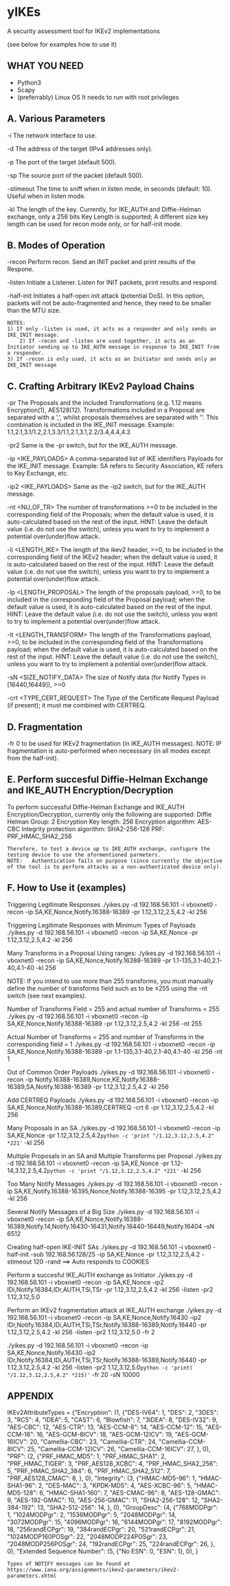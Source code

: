 # yIKEs
A security assessment tool for IKEv2 implementations

(see below for examples how to use it)

WHAT YOU NEED
-------------
- Python3
- Scapy 
- (preferrably) Linux OS
It needs to run with root privileges

A. Various Parameters
---------------------
  -i <INTERFACE> 		The network interface to use.
  
  -d <IP>			The address of the target (IPv4 addresses only).
  
  -p <port>			The port of the target (default 500).
  
  -sp <port>			The source port of the packet (default 500).
  
  -stimeout <msec> 		The time to sniff when in listen mode, in seconds (default: 10). Useful when in listen  mode.
  
  -kl <KLENGTH>		  	The length of the key. Currently, for IKE_AUTH and Diffie-Helman exchange, only a 256 bits Key Length is supported; A different size key length can be used for recon mode only, or for half-init mode. 

B. Modes of Operation
---------------------
  -recon			Perform recon. Send an INIT packet and print results of the Respone.
  
  -listen 			Initiate a Listener. Listen for INIT packets, print results and respond.
  
  -half-init			Initiates a half-open init attack (potential DoS). In	this option, packets will not be auto-fragmented and	hence, they need to be smaller than the MTU size.

	NOTES:		
	1) If only -listen is used, it acts as a responder and only sends an IKE_INIT message.
      	2) If -recon and -listen are used together, it acts as an Initiator sending up to IKE_AUTH message in response to IKE_INIT from a responder.
	3) If -recon is only used, it acts as an Initiator and sends only an IKE_INIT message

C. Crafting Arbitrary IKEv2 Payload Chains
------------------------------------------
  -pr <PROPOSALS> 		    The Proposals and the included Transformations (e.g. 1.12 means Encryption(1), AES128(12). Transformations included in a Proposal are separated with a ',', whilst proposals themselves are separated with ''. This combination is included in the IKE_INIT message. Example: 1.1,2.1,3.1/1.2,2.1,3.3/1.1,2.1,3.1,2.2/3.4,4.4,4.3
	
  -pr2 <PROPOSALS>		    Same is the -pr switch, but for the IKE_AUTH message. 
	
  -ip <IKE_PAYLOADS>		    A comma-separated list of IKE identifiers Payloads for the IKE_INIT message. Example: SA refers to Security Association, KE refers to Key Exchange, etc.
  
  -ip2 <IKE_PAYLOADS>		    Same as the -ip2 switch, but for the IKE_AUTH message.
  
  -nt <NU_OF_TR>		    The number of transformations >=0 to be included in the corresponding field of the Proposals; when the default value is used, it is auto-calculated based on the rest of the input. HINT: Leave the default value (i.e. do not use the switch), unless you want to try to implement a potential over(under)flow attack.
  
  -li <LENGTH_IKE>		      The length of the ikev2 header, >=0, to be included in the corresponding field of the IKEv2 header; when the default value is used, it is auto-calculated based on the rest of the input. HINT: Leave the default value (i.e. do not use the switch), unless you want to try to implement a potential over(under)flow attack.
  
  -lp <LENGTH_PROPOSAL>	    The length of the proposals payload, >=0, to be included in the corresponding field of the Proposal payload; when the default value is used, it is auto-calculated based on the rest of the input. HINT: Leave the default value (i.e. do not use the switch), unless you want to try to implement a potential over(under)flow attack.
  
  -lt <LENGTH_TRANSFORM>	  The length of the Transformations payload, >=0, to be included in the corresponding field of the Transformations payload; when the default value is used, it is auto-calculated based on the rest of the input. HINT: Leave the default value (i.e. do not use the switch), unless you want to try to implement a potential over(under)flow attack.
  
  -sN <SIZE_NOTIFY_DATA>	  The size of Notify data (for Notify Types in [16440,16449]), >=0
  
  -crt <TYPE_CERT_REQUEST>	The Type of the Certificate Request Payload (if present); it must me combined with CERTREQ. 

D. Fragmentation
----------------
  -fr <The number of fragments > 0 to be used for IKEv2 fragmentation (in IKE_AUTH messages).
	NOTE: IP fragmentation is auto-performed when necesssary (in all modes except from the half-init).
 
E. Perform succesful Diffie-Helman Exchange and IKE_AUTH Encryption/Decryption
------------------------------------------------------------------------------
To perform successful Diffie-Helman Exchange and IKE_AUTH Encryption/Decryption, currently only the following are supported:
	Diffie Helman Group:		      2
	Encryption Key length:		      256
	Encryption algorithm: 		      AES-CBC
	Integrity protection algorithm: SHA2-256-128
	PRF:				      PRF_HMAC_SHA2_256

	Therefore, to test a device up to IKE_AUTH exchange, configure the testing device to use the aformentioned parmeters. 
	NOTE: 	Authentication fails on purpose (since currently the objective of the tool is to perform attacks as a non-authenticated device only).

F. How to Use it (examples)
---------------------------
Triggering Legitimate Responses
./yikes.py -d 192.168.56.101 -i vboxnet0 -recon -ip SA,KE,Nonce,Notify.16388-16389 -pr 1.12,3.12,2.5,4.2 -kl 256

Triggering Legitimate Responses with Minimum Types of Payloads
./yikes.py -d 192.168.56.101 -i vboxnet0 -recon -ip SA,KE,Nonce -pr 1.12,3.12,2.5,4.2 -kl 256

Many Transforms in a Proposal
Using ranges:
./yikes.py -d 192.168.56.101 -i vboxnet0 -recon -ip SA,KE,Nonce,Notify.16388-16389 -pr 1.1-135,3.1-40,2.1-40,4.1-40 -kl 256

NOTE: If you intend to use more than 255 transforms, you must manually define the number of transforms field such as to be ≤255 using the -nt switch (see next examples).

Number of Transforms Field = 255 and actual number of Transforms < 255
./yikes.py -d 192.168.56.101 -i vboxnet0 -recon -ip SA,KE,Nonce,Notify.16388-16389 -pr 1.12,3.12,2.5,4.2 -kl 256 -nt 255

Actual Number of Transforms = 255 and number of Transforms in the corresponding field = 1
./yikes.py -d 192.168.56.101 -i vboxnet0 -recon -ip SA,KE,Nonce,Notify.16388-16389 -pr 1.1-135,3.1-40,2.1-40,4.1-40 -kl 256 -nt 1

Out of Common Order Payloads
./yikes.py -d 192.168.56.101 -i vboxnet0 -recon -ip Notify.16388-16389,Nonce,KE,Notify.16388-16389,SA,Notify.16388-16389 -pr 1.12,3.12,2.5,4.2 -kl 256

Add CERTREQ Payloads
./yikes.py -d 192.168.56.101 -i vboxnet0 -recon -ip SA,KE,Nonce,Notify.16388-16389,CERTREQ -crt 6 -pr 1.12,3.12,2.5,4.2 -kl 256

Many Proposals in an SA
./yikes.py -d 192.168.56.101 -i vboxnet0 -recon -ip SA,KE,Nonce -pr 1.12,3.12,2.5,4.2`python -c 'print "/1.12,3.12,2.5,4.2" *221'`  -kl 256

Multiple Proposals in an SA and Multiple Transforms per Proposal
./yikes.py -d 192.168.56.101 -i vboxnet0 -recon -ip SA,KE,Nonce -pr 1.12-14,3.12,2.5,4.2`python -c 'print "/1.12,3.12,2.5,4.2" *221'`  -kl 256

Too Many Notify Messages
./yikes.py -d 192.168.56.101 -i vboxnet0 -recon -ip SA,KE,Notify.16388-16395,Nonce,Notify.16388-16395 -pr 1.12,3.12,2.5,4.2 -kl 256

Several Notify Messages of a Big Size
./yikes.py -d 192.168.56.101 -i vboxnet0 -recon -ip SA,KE,Nonce,Notify.16388-16389,Notify.14,Notify.16430-16431,Notify.16440-16449,Notify.16404 -sN 6512 

Creating half-open IKE-INIT SAs
./yikes.py -d 192.168.56.101 -i vboxnet0 -half-init -sub 192.168.56.128/25 -ip SA,KE,Nonce -pr 1.12,3.12,2.5,4.2 -stimeout 120  -rand
==> Auto responds to COOKIES

Perform a succesful IKE_AUTH exchange as Initiator
./yikes.py -d 192.168.56.101 -i vboxnet0 -recon -ip SA,KE,Nonce -ip2 IDi,Notify.16384,IDr,AUTH,TSi,TSr -pr 1.12,3.12,2.5,4.2 -kl 256 -listen -pr2 1.12,3.12,5.0

Perform an IKEv2 fragmentation attack at IKE_AUTH exchange
./yikes.py -d 192.168.56.101 -i vboxnet0 -recon -ip SA,KE,Nonce,Notify.16430 -ip2 IDr,Notify.16384,IDi,AUTH,TSi,TSr,Notify.16388-16389,Notify.16440  -pr 1.12,3.12,2.5,4.2 -kl 256 -listen -pr2 1.12,3.12,5.0 -fr 2

./yikes.py -d 192.168.56.101 -i vboxnet0 -recon -ip SA,KE,Nonce,Notify.16430 -ip2 IDr,Notify.16384,IDi,AUTH,TSi,TSr,Notify.16388-16389,Notify.16440  -pr 1.12,3.12,2.5,4.2 -kl 256 -listen -pr2 1.12,3.12,5.0`python -c 'print( "/1.12,3.12,2.5,4.2" *215)'` -fr 20 -sN 10000

APPENDIX
--------
IKEv2AttributeTypes = {"Encryption": (1, {"DES-IV64": 1,
                                          "DES": 2,
                                          "3DES": 3,
                                          "RC5": 4,
                                          "IDEA": 5,
                                          "CAST": 6,
                                          "Blowfish": 7,
                                          "3IDEA": 8,
                                          "DES-IV32": 9,
                                          "AES-CBC": 12,
                                          "AES-CTR": 13,
                                          "AES-CCM-8": 14,
                                          "AES-CCM-12": 15,
                                          "AES-CCM-16": 16,
                                          "AES-GCM-8ICV": 18,
                                          "AES-GCM-12ICV": 19,
                                          "AES-GCM-16ICV": 20,
                                          "Camellia-CBC": 23,
                                          "Camellia-CTR": 24,
                                          "Camellia-CCM-8ICV": 25,
                                          "Camellia-CCM-12ICV": 26,
                                          "Camellia-CCM-16ICV": 27,
                                          }, 0),
                       "PRF": (2, {"PRF_HMAC_MD5": 1,
                                   "PRF_HMAC_SHA1": 2,
                                   "PRF_HMAC_TIGER": 3,
                                   "PRF_AES128_XCBC": 4,
                                   "PRF_HMAC_SHA2_256": 5,
                                   "PRF_HMAC_SHA2_384": 6,
                                   "PRF_HMAC_SHA2_512": 7,
                                   "PRF_AES128_CMAC": 8,
                                   }, 0),
                      "Integrity": (3, {"HMAC-MD5-96": 1,
                                         "HMAC-SHA1-96": 2,
                                         "DES-MAC": 3,
                                         "KPDK-MD5": 4,
                                         "AES-XCBC-96": 5,
                                         "HMAC-MD5-128": 6,
                                         "HMAC-SHA1-160": 7,
                                         "AES-CMAC-96": 8,
                                         "AES-128-GMAC": 9,
                                         "AES-192-GMAC": 10,
                                         "AES-256-GMAC": 11,
                                         "SHA2-256-128": 12,
                                         "SHA2-384-192": 13,
                                         "SHA2-512-256": 14,
                                         }, 0),
                       "GroupDesc": (4, {"768MODPgr": 1,
                                         "1024MODPgr": 2,
                                         "1536MODPgr": 5,
                                         "2048MODPgr": 14,
                                         "3072MODPgr": 15,
                                         "4096MODPgr": 16,
                                         "6144MODPgr": 17,
                                         "8192MODPgr": 18,
                                         "256randECPgr": 19,
                                         "384randECPgr": 20,
                                         "521randECPgr": 21,
                                         "1024MODP160POSgr": 22,
                                         "2048MODP224POSgr": 23,
                                         "2048MODP256POSgr": 24,
                                         "192randECPgr": 25,
                                         "224randECPgr": 26,
                                         }, 0),
                       "Extended Sequence Number": (5, {"No ESN": 0,
                                                        "ESN": 1}, 0),
                       }


	Types of NOTIFY messages can be found at https://www.iana.org/assignments/ikev2-parameters/ikev2-parameters.xhtml


